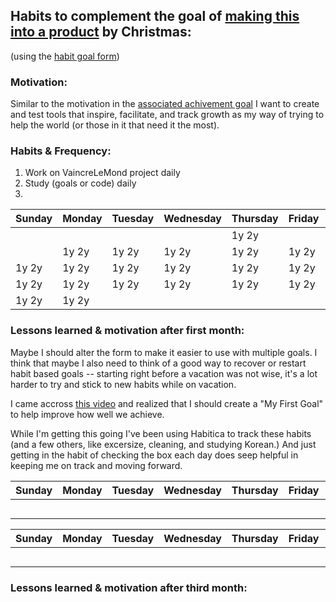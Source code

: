 ## Habits to complement the goal of [making this into a product](https://github.com/scott-rogers2008/VaincreLeMonde/blob/main/goals/current/production_goal.md) by Christmas:
(using the [habit goal form](https://github.com/scott-rogers2008/VaincreLeMonde/blob/main/goals/habit_goal_form.docx))

### Motivation:
Similar to the motivation in the [associated achivement goal](https://github.com/scott-rogers2008/VaincreLeMonde/blob/main/goals/current/production_goal.md)
I want to create and test tools that inspire, facilitate, and track growth as my way of trying to help the world (or those in it that need it the most).

### Habits & Frequency:
1. Work on VaincreLeMond project daily
2. Study (goals or code) daily
3. 

| Sunday | Monday | Tuesday | Wednesday | Thursday | Friday | Saturday|
|--------|--------|---------|-----------|----------|--------|---------|
|        |        |         |           |  1y 2y   |        |         |
|        |  1y 2y |  1y 2y  | 1y 2y     |  1y 2y   |  1y 2y |  1y 2y  |
|  1y 2y |  1y 2y |  1y 2y  | 1y 2y     |  1y 2y   |  1y 2y |  1y 2y  |
|  1y 2y |  1y 2y |  1y 2y  | 1y 2y     |  1y 2y   |  1y 2y |  1y 2y  |
|  1y 2y |  1y 2y |         |           |          |        |         |

### Lessons learned & motivation after first month:
Maybe I should alter the form to make it easier to use with multiple goals. I think that maybe I also need to think of a good way to recover or restart 
habit based goals -- starting right before a vacation was not wise, it's a lot harder to try and stick to new habits while on vacation.

I came accross [this video](https://www.youtube.com/watch?v=R6QQDy1OUhE) and realized that I should create a "My First Goal" to help improve how well 
we achieve.

While I'm getting this going I've been using Habitica to track these habits (and a few others, like excersize, cleaning, and studying Korean.) And just 
getting in the habit of checking the box each day does seep helpful in keeping me on track and moving forward.

| Sunday | Monday | Tuesday | Wednesday | Thursday | Friday | Saturday|
|--------|--------|---------|-----------|----------|--------|---------|
|        |        |         |           |          |        |         |
|        |        |         |           |          |        |         |
|        |        |         |           |          |        |         |
|        |        |         |           |          |        |         |
|        |        |         |           |          |        |         |

| Sunday | Monday | Tuesday | Wednesday | Thursday | Friday | Saturday|
|--------|--------|---------|-----------|----------|--------|---------|
|        |        |         |           |          |        |         |
|        |        |         |           |          |        |         |
|        |        |         |           |          |        |         |
|        |        |         |           |          |        |         |
|        |        |         |           |          |        |         |

### Lessons learned & motivation after third month:
